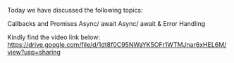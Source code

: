 Today we have discussed the following topics:

Callbacks and Promises
Async/ await
Async/ await & Error Handling

Kindly find the video link below:
https://drive.google.com/file/d/1dt8f0C95NWaYK5OFr1WTMJnar6xHEL6M/view?usp=sharing
